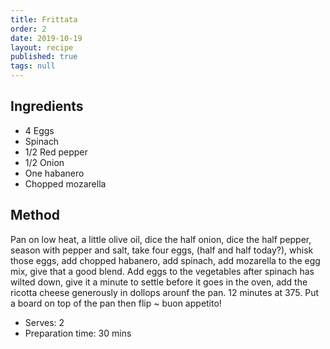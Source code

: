 ```yaml
---
title: Frittata
order: 2
date: 2019-10-19
layout: recipe
published: true
tags: null
---
```

## Ingredients

* 4 Eggs
* Spinach
* 1/2 Red pepper
* 1/2 Onion 
* One habanero
* Chopped mozarella 

## Method

Pan on low heat, a little olive oil, dice the half onion, dice the half pepper, season with pepper and salt, take four eggs, (half and half today?), whisk those eggs, add chopped habanero, add spinach, add mozarella to the egg mix, give that a good blend. Add eggs to the vegetables after spinach has wilted down, give it a minute to settle before it goes in the oven, add the ricotta cheese generously in dollops arounf the pan. 12 minutes at 375. Put a board on top of the pan then flip ~ buon appetito!

* Serves: 2
* Preparation time: 30 mins